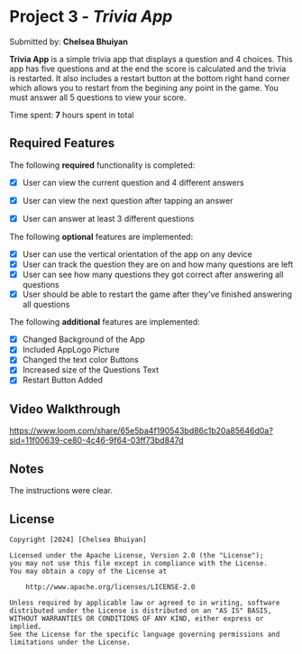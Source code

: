 # Project 3 - *Trivia App*

Submitted by: **Chelsea Bhuiyan**

**Trivia App** is a simple trivia app that displays a question and 4 choices. This app has five questions and at the end the score is calculated and the trivia is restarted. It also includes a restart button at the bottom right hand corner which allows you to restart from the begining any point in the game. You must answer all 5 questions to view your score.

Time spent: **7** hours spent in total

## Required Features

The following **required** functionality is completed:

- [x] User can view the current question and 4 different answers
- [x] User can view the next question after tapping an answer
- [x] User can answer at least 3 different questions


The following **optional** features are implemented:

- [x] User can use the vertical orientation of the app on any device
- [x] User can track the question they are on and how many questions are left
- [x] User can see how many questions they got correct after answering all questions
- [x] User should be able to restart the game after they've finished answering all questions

The following **additional** features are implemented:

- [x] Changed Background of the App
- [x] Included AppLogo Picture
- [x] Changed the text color Buttons
- [x] Increased size of the Questions Text
- [x] Restart Button Added

## Video Walkthrough
https://www.loom.com/share/65e5ba4f190543bd86c1b20a85646d0a?sid=11f00639-ce80-4c46-9f64-03ff73bd847d

## Notes

The instructions were clear.

## License

    Copyright [2024] [Chelsea Bhuiyan]

    Licensed under the Apache License, Version 2.0 (the "License");
    you may not use this file except in compliance with the License.
    You may obtain a copy of the License at

        http://www.apache.org/licenses/LICENSE-2.0

    Unless required by applicable law or agreed to in writing, software
    distributed under the License is distributed on an "AS IS" BASIS,
    WITHOUT WARRANTIES OR CONDITIONS OF ANY KIND, either express or implied.
    See the License for the specific language governing permissions and
    limitations under the License.
